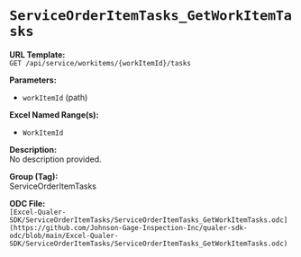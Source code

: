 # `ServiceOrderItemTasks_GetWorkItemTasks`

**URL Template:**  
`GET /api/service/workitems/{workItemId}/tasks`

**Parameters:**  
- `workItemId` (path)

**Excel Named Range(s):**  
- `WorkItemId`

**Description:**  
No description provided.

**Group (Tag):**  
ServiceOrderItemTasks

**ODC File:**  
`[Excel-Qualer-SDK/ServiceOrderItemTasks/ServiceOrderItemTasks_GetWorkItemTasks.odc](https://github.com/Johnson-Gage-Inspection-Inc/qualer-sdk-odc/blob/main/Excel-Qualer-SDK/ServiceOrderItemTasks/ServiceOrderItemTasks_GetWorkItemTasks.odc)`
